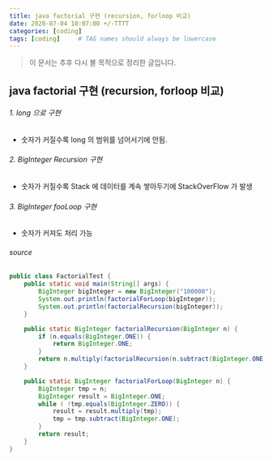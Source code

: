 ```yaml
---
title: java factorial 구현 (recursion, forloop 비교)
date: 2020-07-04 10:07:00 +/-TTTT
categories: [coding]
tags: [coding]     # TAG names should always be lowercase
---
```



> 이 문서는 추후 다시 볼 목적으로 정리한 글입니다.  


## java factorial 구현 (recursion, forloop 비교)


###### 1. long 으로 구현
- 숫자가 커질수록 long 의 범위를 넘어서기에 안됨.

###### 2. BigInteger Recursion 구현
- 숫자가 커질수록 Stack 에 데이터를 계속 쌓아두기에 StackOverFlow 가 발생

###### 3. BigInteger fooLoop 구현
- 숫자가 커져도 처리 가능

###### source
```java
public class FactorialTest {
    public static void main(String[] args) {
        BigInteger bigInteger = new BigInteger("100000");
        System.out.println(factorialForLoop(bigInteger));
        System.out.println(factorialRecursion(bigInteger));
    }

    public static BigInteger factorialRecursion(BigInteger n) {
        if (n.equals(BigInteger.ONE)) {
            return BigInteger.ONE;
        }
        return n.multiply(factorialRecursion(n.subtract(BigInteger.ONE)));
    }

    public static BigInteger factorialForLoop(BigInteger n) {
        BigInteger tmp = n;
        BigInteger result = BigInteger.ONE;
        while ( !tmp.equals(BigInteger.ZERO)) {
            result = result.multiply(tmp);
            tmp = tmp.subtract(BigInteger.ONE);
        }
        return result;
    }
}
```